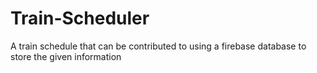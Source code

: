# Train-Scheduler
A train schedule that can be contributed to using a firebase database to store the given information
